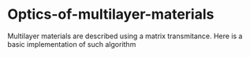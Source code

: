# Optics-of-multilayer-materials
Multilayer materials are described using a matrix transmitance. Here is a basic implementation of such algorithm
